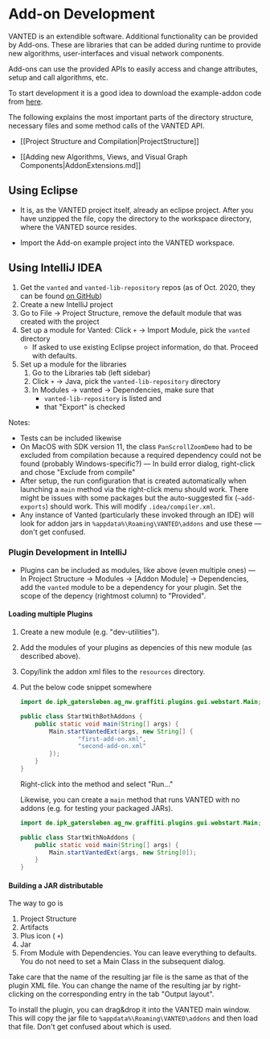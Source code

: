 # Add-on Development

VANTED is an extendible software. Additional functionality can be provided by Add-ons. These are libraries that can be added during runtime to provide new algorithms, user-interfaces and visual network components.

Add-ons can use the provided APIs to easily access and change attributes, setup and call algorithms, etc.

To start development it is a good idea to download the example-addon code from [here](https://github.com/LSI-UniKonstanz/vanted-addon-example/releases/tag/v2.0.1).

The following explains the most important parts of the directory structure, necessary files and some method calls of the VANTED API.

* [[Project Structure and Compilation|ProjectStructure]]

* [[Adding new Algorithms, Views, and Visual Graph Components|AddonExtensions.md]]

## Using Eclipse

* It is, as the VANTED project itself, already an eclipse project. After you have unzipped the file, copy the directory to the workspace directory, where the VANTED source resides. 

* Import the Add-on example project into the VANTED workspace.

## Using IntelliJ IDEA

1. Get the `vanted` and `vanted-lib-repository` repos (as of Oct. 2020, they can be found [on GitHub](https://github.com/LSI-UniKonstanz/))
2. Create a new IntelliJ project
3. Go to File → Project Structure, remove the default module that was created with the project
4. Set up a module for Vanted: Click `+` → Import Module, pick the `vanted` directory
    - If asked to use existing Eclipse project information, do that. Proceed with defaults.
5. Set up a module for the libraries
    1. Go to the Libraries tab (left sidebar)
    2. Click `+` → Java, pick the `vanted-lib-repository` directory
    3. In Modules → vanted → Dependencies, make sure that
        - `vanted-lib-repository` is listed and
        - that "Export" is checked

Notes:

- Tests can be included likewise
- On MacOS with SDK version 11, the class `PanScrollZoomDemo` had to be excluded from compilation because a required dependency could not be found (probably Windows-specific?) — In build error dialog, right-click and chose "Exclude from compile"
- After setup, the run configuration that is created automatically when launching a `main` method via the right-click menu should work. There might be issues with some packages but the auto-suggested fix (`—add-exports`) should work. This will modify `.idea/compiler.xml`.
- Any instance of Vanted (particularly these invoked through an IDE) will look for addon jars in `%appdata%\Roaming\VANTED\addons` and use these — don't get confused.

### Plugin Development in IntelliJ

- Plugins can be included as modules, like above (even multiple ones) — In Project Structure → Modules → [Addon Module] → Dependencies, add the `vanted` module to be a dependency for your plugin. Set the scope of the depency (rightmost column) to "Provided".

#### Loading multiple Plugins

1. Create a new module (e.g. "dev-utilities"). 
2. Add the modules of your plugins as depencies of this new module (as described above).
3. Copy/link the addon xml files to the `resources` directory.
4. Put the below code snippet somewhere

    ```java
    import de.ipk_gatersleben.ag_nw.graffiti.plugins.gui.webstart.Main;

    public class StartWithBothAddons {
        public static void main(String[] args) {
            Main.startVantedExt(args, new String[] {
                    "first-add-on.xml",
                    "second-add-on.xml"
            });
        }
    }
    ```

    Right-click into the method and select "Run..."

    Likewise, you can create a `main` method that runs VANTED with no addons (e.g. for testing your packaged JARs).

    ```java
    import de.ipk_gatersleben.ag_nw.graffiti.plugins.gui.webstart.Main;

    public class StartWithNoAddons {
        public static void main(String[] args) {
            Main.startVantedExt(args, new String[0]);
        }
    }
    ```

#### Building a JAR distributable

The way to go is 

1. Project Structure
2. Artifacts
3. Plus icon ( `+`) 
4. Jar 
5. From Module with Dependencies. You can leave everything to defaults. You do not need to set a Main Class in the subsequent dialog.

Take care that the name of the resulting jar file is the same as that of the plugin XML file. You can change the name of the resulting jar by right-clicking on the corresponding entry in the tab "Output layout".

To install the plugin, you can drag&drop it into the VANTED main window. This will copy the jar file to `%appdata%\Roaming\VANTED\addons` and then load that file. Don't get confused about which is used.
